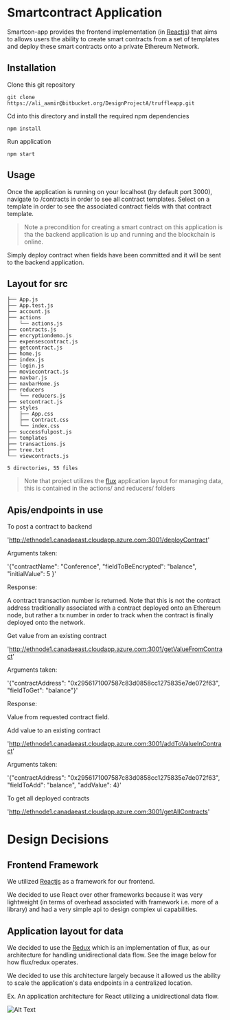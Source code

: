 # Smartcontract Application

Smartcon-app provides the frontend implementation (in [Reactjs](https://facebook.github.io/react/)) that aims to allows users the ability to create smart contracts from a set of templates and deploy these smart contracts onto a private Ethereum Network.

## Installation

Clone this git repository

```console
git clone https://ali_aamir@bitbucket.org/DesignProjectA/truffleapp.git
```
Cd into this directory and install the required npm dependencies

```console
npm install
```

Run application

```console
npm start
```

## Usage

Once the application is running on your localhost (by default port 3000), navigate to /contracts in order to see all contract templates.
Select on a template in order to see the associated contract fields with that contract template.

> Note a precondition for creating a smart contract on this application is tha the backend application is up and running and the blockchain is online.

Simply deploy contract when fields have been committed and it will be sent to the backend application.

## Layout for src

```.
├── App.js
├── App.test.js
├── account.js
├── actions
│   └── actions.js
├── contracts.js
├── encryptiondemo.js
├── expensescontract.js
├── getcontract.js
├── home.js
├── index.js
├── login.js
├── moviecontract.js
├── navbar.js
├── navbarHome.js
├── reducers
│   └── reducers.js
├── setcontract.js
├── styles
│   ├── App.css
│   ├── Contract.css
│   └── index.css
├── successfulpost.js
├── templates
├── transactions.js
├── tree.txt
└── viewcontracts.js

5 directories, 55 files

```
> Note that project utilizes the [flux](https://bitbucket.org/DesignProjectA/truffleapp/src/3e335e01e27546a80b68a502bb5aac0305916f64/smartcon-app/README.md?at=master&fileviewer=file-view-default)
application layout for managing data, this is contained in the actions/ and reducers/ folders




## Apis/endpoints in use

To post a contract to backend

'http://ethnode1.canadaeast.cloudapp.azure.com:3001/deployContract'

Arguments taken:

'{"contractName": "Conference", "fieldToBeEncrypted": "balance", "initialValue": 5 }'

Response:

A contract transaction number is returned. Note that this is not the contract address traditionally associated with a contract deployed
onto an Ethereum node, but rather a tx number in order to track when the contract is finally deployed onto the network.

Get value from an existing contract 

'http://ethnode1.canadaeast.cloudapp.azure.com:3001/getValueFromContract'

Arguments taken:

'{"contractAddress": "0x2956171007587c83d0858cc1275835e7de072f63",  "fieldToGet": "balance"}'

Response:

Value from requested contract field.

Add value to an existing contract

'http://ethnode1.canadaeast.cloudapp.azure.com:3001/addToValueInContract'

Arguments taken:

'{"contractAddress": "0x2956171007587c83d0858cc1275835e7de072f63",  "fieldToAdd": "balance", "addValue": 4}'

To get all deployed contracts

'http://ethnode1.canadaeast.cloudapp.azure.com:3001/getAllContracts'

# Design Decisions

## Frontend Framework

We utilized [Reactjs](https://facebook.github.io/react/) as a framework for our frontend.

We decided to use React over other frameworks because it was very lightweight (in terms of overhead associated with framework i.e. more of a library) and had a very simple api to design complex ui capabilities.


## Application layout for data

We decided to use the [Redux](http://redux.js.org/) which is an implementation of flux, as our architecture for handling unidirectional data flow.
See the image below for how flux/redux operates.

We decided to use this architecture largely because it allowed us the ability to scale the application's data endpoints in a centralized location.

Ex.
An application architecture for React utilizing a unidirectional data flow.

![Alt Text]("https://bitbucket.org/DesignProjectA/truffleapp/src/assets/flux-diagram-white-background.png")